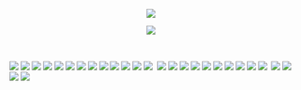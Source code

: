<div align="center">

![](https://komarev.com/ghpvc/?username=fyosig&color=ac8586&label=“yeehaws”
)
  </div>
<p align="center"><img src="https://github.com/user-attachments/assets/e259c413-cbc3-4b9f-b2ce-9fafd0a3b99e">
<br> 
  <br>
  <br>

![](https://y2k.neocities.org/stamps/tumblr_pbl4whs7Xl1wlxvjlo4_100.png)
![](https://images-wixmp-ed30a86b8c4ca887773594c2.wixmp.com/f/b8e1738b-f255-42d0-aa82-2b6e95da3a11/daq81hi-d5300cc8-fbdc-4b4d-b193-1facaefba194.png/v1/fill/w_99,h_55,q_80,strp/i_wanted_to_make_a_stamp_by_rottendickcheese_daq81hi-fullview.jpg?token=eyJ0eXAiOiJKV1QiLCJhbGciOiJIUzI1NiJ9.eyJzdWIiOiJ1cm46YXBwOjdlMGQxODg5ODIyNjQzNzNhNWYwZDQxNWVhMGQyNmUwIiwiaXNzIjoidXJuOmFwcDo3ZTBkMTg4OTgyMjY0MzczYTVmMGQ0MTVlYTBkMjZlMCIsIm9iaiI6W1t7ImhlaWdodCI6Ijw9NTUiLCJwYXRoIjoiXC9mXC9iOGUxNzM4Yi1mMjU1LTQyZDAtYWE4Mi0yYjZlOTVkYTNhMTFcL2RhcTgxaGktZDUzMDBjYzgtZmJkYy00YjRkLWIxOTMtMWZhY2FlZmJhMTk0LnBuZyIsIndpZHRoIjoiPD05OSJ9XV0sImF1ZCI6WyJ1cm46c2VydmljZTppbWFnZS5vcGVyYXRpb25zIl19.N8u7qg9S5OEEiRf1IfqC3V-aKk5nbklkVMRh1cxMmvU)
![](https://wilardo.crd.co/assets/images/gallery08/f79c9aa8.png?v=d19c95ca)
![](https://wilardo.crd.co/assets/images/gallery13/d26817f6.png?v=d19c95ca)
![](https://wilardo.crd.co/assets/images/gallery13/32659efd.gif?v=d19c95ca)
![](https://64.media.tumblr.com/b3652befa10bab8603bd749069e9e3ed/tumblr_pc5eygFpKd1xyc4g9o1_100.jpg)
![](https://i.imgur.com/F5OM9vA.png)
![](https://i.imgur.com/QCOLd3T.gif)
![](https://external-media.spacehey.net/media/sKDcEXUqSnw5sdbvMBIdT6LnP_9FD5MpanE1dO3Gwm5U=/https://demomanwithafryingpan.neocities.org/Nu%20Stamps/even%20nuer/AH/d2ucyse-4c467fb7-7028-4410-b83a-e622b9088668.gif)
![](https://external-media.spacehey.net/media/sWLz5Gjk-zGfEvNjI9PPNANLZSXZYOigAkOJHndXtP5E=/https://64.media.tumblr.com/2b0d5307588aeb9beed3a059964ce119/71246e8c6899e182-95/s100x200/1f22643363c0bc4d92542ad9da864ecdd65db2a6.gifv)
![](https://files.catbox.moe/xqhyct.png)
![](https://files.catbox.moe/goayz2.png)
![](https://files.catbox.moe/6b9cx4.png) ![]()
![](https://files.catbox.moe/frwi2r.gif)
![](https://files.catbox.moe/3jq2w7.gif)
![](https://imagizer.imageshack.com/img924/570/9dOtYi.png)
![](https://imagizer.imageshack.com/img922/9324/PzbauN.png)
![](https://imagizer.imageshack.com/img922/9530/8C4nl1.png)
![](https://imagizer.imageshack.com/img923/839/7wGSV6.png)
![](https://imagizer.imageshack.com/img924/5852/hoDbsM.png)
![](https://imagizer.imageshack.com/img923/9184/pFLJtf.png)
![](https://imagizer.imageshack.com/img922/8499/zIvqx5.png)
![](https://imagizer.imageshack.com/img922/3896/Dq3jbo.png)
![]()
![](https://imagizer.imageshack.com/img922/907/skd8M2.png)
![](https://imagizer.imageshack.com/img923/1889/QbdLhX.png)
![](https://imagizer.imageshack.com/img924/6452/SwHvv8.png)
![](https://y2k.neocities.org/stamps/tumblr_pbl4whs7Xl1wlxvjlo7_100.gif)
![]()
![]()
![]()
![]()
![]()
![]()
![]()
![]()
![]()

